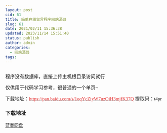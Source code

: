 ```yaml
---
layout: post
cid: 61
title: 简单在线留言程序网站源码
slug: 61
date: 2021/02/11 15:36:38
updated: 2023/11/14 15:51:40
status: publish
author: admin
categories: 
  - 网站源码
tags: 
---
```



<div alt="潮男心博客 www.cnx0.com" >
				<p>
	<a class="pics" href="http://images.upload.dzs6.com/upload/1/888552/images/20191007/20191007004123372337.png" rel="pics"><img src="http://images.upload.dzs6.com/upload/1/888552/images/20191007/20191007004123372337.png" class="scrollLoading" data-url="http://images.upload.dzs6.com/upload/1/888552/images/20191007/20191007004123372337.png" alt=""></a>  
</p>
<p>
	<span style='font-size:15px;font-family:"'>程序没有数据库，直接上传主机根目录访问就行<br></span> 
</p>
<p>
	<span style='font-size:15px;font-family:"'>仅供用于代码学习参考，很普通的一个单页~</span> 
</p>
<p>
	<span style='font-size:15px;font-family:"'>下载地址：<a href="https://pan.baidu.com/s/1oqYcZiyW7uzOiH3mjfK37Q" target="_blank"><span style="color:#E53333;">https://pan.baidu.com/s/1oqYcZiyW7uzOiH3mjfK37Q</span></a>&#160;</span><span style='font-size:15px;font-family:"'>提取码：t4pr&#160;</span> 
</p>
<div id="fengexuxian"></div>
<div class="page-content-intro main-article"><div class="down-url-wrap"> 
<h3 class="tit">
<i class="ico"></i>下载地址</h3>
<a href="#down" onclick="window.open('https://www.lanzous.com/i6m3suj');return false;" class="sbtn" title=""><i class="ico"></i><i class="line"></i>蓝奏网盘</a> &#160;

</div></div>			</div>
			